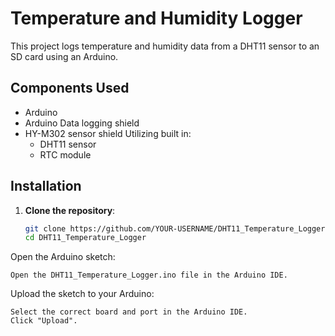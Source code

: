 # Temperature and Humidity Logger
This project logs temperature and humidity data from a DHT11 sensor to an SD card using an Arduino.

## Components Used

- Arduino
- Arduino Data logging shield
- HY-M302 sensor shield
  Utilizing built in:
  - DHT11 sensor
  - RTC module





## Installation

1. **Clone the repository**:
   ```bash
   git clone https://github.com/YOUR-USERNAME/DHT11_Temperature_Logger.git
   cd DHT11_Temperature_Logger
Open the Arduino sketch:

    Open the DHT11_Temperature_Logger.ino file in the Arduino IDE.

Upload the sketch to your Arduino:

    Select the correct board and port in the Arduino IDE.
    Click "Upload".

